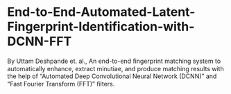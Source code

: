 # End-to-End-Automated-Latent-Fingerprint-Identification-with-DCNN-FFT
By Uttam Deshpande et. al.,
An end-to-end ﬁngerprint matching system to automatically enhance, extract minutiae, and produce matching results with the help of “Automated Deep Convolutional Neural Network (DCNN)” and “Fast Fourier Transform (FFT)” ﬁlters. 
